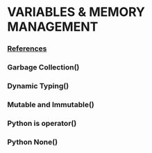 # VARIABLES & MEMORY MANAGEMENT
### [References](https://github.com/themusharraf/Python-memory-managment/blob/master/references.py)
### Garbage Collection()
### Dynamic Typing()
### Mutable and Immutable()
### Python is operator()
### Python None()


